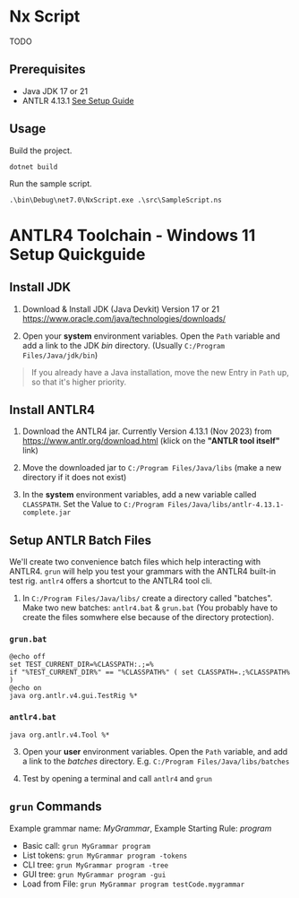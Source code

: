 # Nx Script

TODO

## Prerequisites

- Java JDK 17 or 21
- ANTLR 4.13.1 [See Setup Guide](#antlr4-toolchain---windows-11-setup-quickguide)

## Usage

Build the project.

```shell
dotnet build
```

Run the sample script.

```shell
.\bin\Debug\net7.0\NxScript.exe .\src\SampleScript.ns
```

# ANTLR4 Toolchain - Windows 11 Setup Quickguide

## Install JDK

1. Download & Install JDK (Java Devkit) Version 17 or 21
   https://www.oracle.com/java/technologies/downloads/

2. Open your **system** environment variables. Open the `Path` variable and add a link to the JDK _bin_ directory. (Usually `C:/Program Files/Java/jdk/bin`)

> If you already have a Java installation, move the new Entry in `Path` up, so that it's higher priority.

## Install ANTLR4

1. Download the ANTLR4 jar. Currently Version 4.13.1 (Nov 2023) from
   https://www.antlr.org/download.html (klick on the **"ANTLR tool itself"** link)

2. Move the downloaded jar to `C:/Program Files/Java/libs` (make a new directory if it does not exist)

3. In the **system** environment variables, add a new variable called `CLASSPATH`. Set the Value to `C:/Program Files/Java/libs/antlr-4.13.1-complete.jar`

## Setup ANTLR Batch Files

We'll create two convenience batch files which help interacting with ANTLR4. `grun` will help you test your grammars with the ANTLR4 built-in test rig. `antlr4` offers a shortcut to the ANTLR4 tool cli.

1. In `C:/Program Files/Java/libs/` create a directory called "batches". Make two new batches: `antlr4.bat` & `grun.bat`
   (You probably have to create the files somwhere else because of the directory protection).

### `grun.bat`

```batch
@echo off
set TEST_CURRENT_DIR=%CLASSPATH:.;=%
if "%TEST_CURRENT_DIR%" == "%CLASSPATH%" ( set CLASSPATH=.;%CLASSPATH% )
@echo on
java org.antlr.v4.gui.TestRig %*
```

### `antlr4.bat`

```batch
java org.antlr.v4.Tool %*
```

3. Open your **user** environment variables. Open the `Path` variable, and add a link to the _batches_ directory. E.g. `C:/Program Files/Java/libs/batches`

4. Test by opening a terminal and call `antlr4` and `grun`

## `grun` Commands

Example grammar name: _MyGrammar_, Example Starting Rule: _program_

- Basic call: `grun MyGrammar program`
- List tokens: `grun MyGrammar program -tokens`
- CLI tree: `grun MyGrammar program -tree`
- GUI tree: `grun MyGrammar program -gui`
- Load from File: `grun MyGrammar program testCode.mygrammar`

